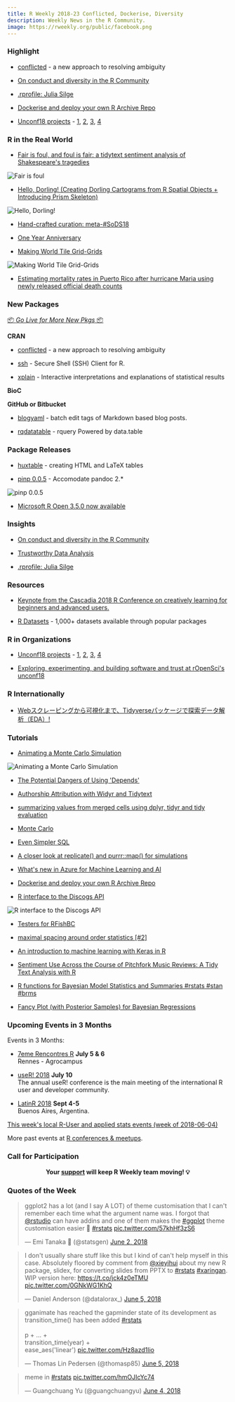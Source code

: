 ```yaml
---
title: R Weekly 2018-23 Conflicted, Dockerise, Diversity
description: Weekly News in the R Community.
image: https://rweekly.org/public/facebook.png
---
```


###  Highlight

+ [conflicted](https://www.tidyverse.org/articles/2018/06/conflicted/) - a new approach to resolving ambiguity

+ [On conduct and diversity in the R Community](https://www.r-consortium.org/announcement/2018/06/07/on-conduct-and-diversity-in-the-r-community)

+ [.rprofile: Julia Silge](https://ropensci.org/blog/2018/06/08/rprofile-julia-silge/)

+ [Dockerise and deploy your own R Archive Repo](https://rtask.thinkr.fr/blog/dockerise-and-deploy-your-own-r-archive-repo/)

+ [Unconf18 projects](https://ropensci.org/blog/2018/06/08/unconf_recap_4/) - [1](https://ropensci.org/blog/2018/06/07/unconf_recap_1/), [2](https://ropensci.org/blog/2018/06/07/unconf_recap_2/), [3](https://ropensci.org/blog/2018/06/07/unconf_recap_3/), [4](https://ropensci.org/blog/2018/06/07/unconf_recap_4/)

### R in the Real World

+ [Fair is foul, and foul is fair: a tidytext sentiment analysis of Shakespeare's tragedies](https://peerchristensen.netlify.com/post/fair-is-foul-and-foul-is-fair-a-tidytext-entiment-analysis-of-shakespeare-s-tragedies/)

![Fair is foul](https://raw.githubusercontent.com/rweekly/image/master/2018/book-18.png)

+ [Hello, Dorling! (Creating Dorling Cartograms from R Spatial Objects + Introducing Prism Skeleton)](https://rud.is/b/2018/06/03/hello-dorling-creating-dorling-cartograms-from-r-spatial-objects-introducing-prism-skeleton/)

![Hello, Dorling!](https://raw.githubusercontent.com/rweekly/image/master/2018/dorling.png)

+ [Hand-crafted curation: meta-#SoDS18](https://maraaverick.rbind.io/2018/06/meta-sods18-a-call-to-curation/)


+ [One Year Anniversary](https://jessesadler.com/post/one-year-reflections/)

+ [Making World Tile Grid-Grids](https://rud.is/b/2018/06/07/making-world-tile-grid-grids/)

![Making World Tile Grid-Grids](https://raw.githubusercontent.com/rweekly/image/master/2018/chart2-1.png)

+ [Estimating mortality rates in Puerto Rico after hurricane Maria using newly released official death counts](https://simplystatistics.org/2018/06/08/a-first-look-at-recently-released-official-puerto-rico-death-count-data/)


###  New Packages

<p class="added-hostname"><a href="https://rweekly.org/live" target="_blank" class="externalLink">📦 <i>Go Live for More New Pkgs</i> 📦</a></p>

**CRAN**

+ [conflicted](https://www.tidyverse.org/articles/2018/06/conflicted/) - a new approach to resolving ambiguity

* [ssh](https://cran.r-project.org/web/packages/ssh/vignettes/intro.html) - Secure Shell (SSH) Client for R.

+ [xplain](https://topics-in-r.blogspot.com/2018/05/new-r-package-xplain-providing.html) - Interactive interpretations and explanations of statistical results

**BioC**


**GitHub or Bitbucket**

* [blogyaml](https://github.com/ropenscilabs/blogyaml) - batch edit tags of Markdown based blog posts.

+ [rqdatatable](http://www.win-vector.com/blog/2018/06/rqdatatable-rquery-powered-by-data-table/) - rquery Powered by data.table

### Package Releases

+ [huxtable](https://hughjonesd.github.io/huxtable/) -  creating HTML and LaTeX tables

+ [pinp 0.0.5](http://dirk.eddelbuettel.com/blog/2018/06/08#pinp_0.0.5) - Accomodate pandoc 2.*

![pinp 0.0.5](https://raw.githubusercontent.com/rweekly/image/master/2018/pinp.png)

+ [Microsoft R Open 3.5.0 now available](http://blog.revolutionanalytics.com/2018/06/microsoft-r-open-350-now-available.html)


### Insights

+ [On conduct and diversity in the R Community](https://www.r-consortium.org/announcement/2018/06/07/on-conduct-and-diversity-in-the-r-community)

+ [Trustworthy Data Analysis](https://simplystatistics.org/2018/06/04/trustworthy-data-analysis/)

+ [.rprofile: Julia Silge](https://ropensci.org/blog/2018/06/08/rprofile-julia-silge/)



###  Resources

+ [Keynote from the Cascadia 2018 R Conference on creatively learning for beginners and advanced users.](https://speakerdeck.com/apreshill/big-magic-with-r-creative-learning-beyond-fear)

+ [R Datasets](https://vincentarelbundock.github.io/Rdatasets/datasets.html) - 1,000+ datasets available through popular packages


###  R in Organizations

+ [Unconf18 projects](https://ropensci.org/blog/2018/06/08/unconf_recap_4/) - [1](https://ropensci.org/blog/2018/06/07/unconf_recap_1/), [2](https://ropensci.org/blog/2018/06/07/unconf_recap_2/), [3](https://ropensci.org/blog/2018/06/07/unconf_recap_3/), [4](https://ropensci.org/blog/2018/06/07/unconf_recap_4/)


+ [Exploring, experimenting, and building software and trust at rOpenSci's unconf18](https://ropensci.org/blog/2018/06/05/unconf18/)

### R Internationally

+ [Webスクレーピングから可視化まで、Tidyverseパッケージで探索データ解析（EDA）!](https://ryo-n7.github.io/2018-06-07-global-peace-index-JP/)



###  Tutorials

+ [Animating a Monte Carlo Simulation](https://roh.engineering/post/animating-a-monte-carlo-simulation/)

![Animating a Monte Carlo Simulation](https://raw.githubusercontent.com/rweekly/image/master/2018/monte.gif)

+ [The Potential Dangers of Using 'Depends'](https://github.com/leeper/Depends)

<!--more-->

+ [Authorship Attribution with Widyr and Tidytext](http://kanishka.xyz/2018/my-first-few-open-source-contributions-authorship-attribution-of-the-federalist-papers/)

+ [summarizing values from merged cells using dplyr, tidyr and tidy evaluation](https://luisdva.github.io/rstats/unbreaking-vals/)

+ [Monte Carlo](https://rviews.rstudio.com/2018/06/05/monte-carlo/)


+ [Even Simpler SQL](https://www.johnmackintosh.com/2018-06-03-even-simpler-sql/)

+ [A closer look at replicate() and purrr::map() for simulations](https://aosmith.rbind.io/2018/06/05/a-closer-look-at-replicate-and-purrr/)


+ [What's new in Azure for Machine Learning and AI](http://blog.revolutionanalytics.com/2018/06/whats-new-in-azure-for-machine-learning-and-ai.html)

+ [Dockerise and deploy your own R Archive Repo](https://rtask.thinkr.fr/blog/dockerise-and-deploy-your-own-r-archive-repo/)

+ [R interface to the Discogs API](https://ewen.io/2018/06/07/discogger-day-one/)

![R interface to the Discogs API](https://cdn.rawgit.com/rweekly/image/master/2018/discogger.svg)

+ [Testers for RFishBC](http://derekogle.com/fishR/2018-06-07-RFishBC-Testers)

+ [maximal spacing around order statistics [#2]](https://xianblog.wordpress.com/2018/06/08/maximal-spacing-around-order-statistics-2/)

+ [An introduction to machine learning with Keras in R](https://theoreticalecology.wordpress.com/2018/06/06/an-introduction-to-machine-learning-with-keras-in-r/)

+ [Sentiment Use Across the Course of Pitchfork Music Reviews: A Tidy Text Analysis with R](https://methodmatters.blogspot.com/2018/06/sentiment-use-across-course-of.html)

+ [R functions for Bayesian Model Statistics and Summaries #rstats #stan #brms](https://strengejacke.wordpress.com/2018/06/06/r-functions-for-bayesian-model-statistics-and-summaries-rstats-stan-brms/)

+ [Fancy Plot (with Posterior Samples) for Bayesian Regressions](https://neuropsychology.github.io/psycho.R//2018/06/03/plot_bayesian_model.html)

<!--<div class="post-more-begin"></div><div class="post-more-end"></div>-->




###  Upcoming Events in 3 Months

Events in 3 Months:

+ [7eme Rencontres R](https://r2018-rennes.sciencesconf.org/)  **July 5 & 6** <br />
Rennes - Agrocampus

+ [useR! 2018](https://user2018.r-project.org/) **July 10** <br />
The annual useR! conference is the main meeting of the international R user and developer community.

+ [LatinR 2018](http://latin-r.com/) **Sept 4-5** <br />
Buenos Aires, Argentina.

[This week's local R-User and applied stats events (week of 2018-06-04)](https://community.rstudio.com/t/upcoming-r-community-events-week-of-2018-06-04/9079)

More past events at [R conferences & meetups](https://conf.rweekly.org).




###  Call for Participation

<p class="hide-support added-hostname support-rweekly" style="text-align: center;font-weight: bold;">Your <a class="non-visited externalLink" href="https://www.patreon.com/rweekly" onclick="pas(this)">support</a> will keep R Weekly team moving! 💡</p>

###  Quotes of the Week

<blockquote class="twitter-tweet" data-lang="en"><p lang="en" dir="ltr">ggplot2 has a lot (and I say A LOT) of theme customisation that I can&#39;t remember each time what the argument name was. I forgot that <a href="https://twitter.com/rstudio?ref_src=twsrc%5Etfw">@rstudio</a> can have addins and one of them makes the <a href="https://twitter.com/hashtag/ggplot?src=hash&amp;ref_src=twsrc%5Etfw">#ggplot</a> theme customisation easier 🙂 <a href="https://twitter.com/hashtag/rstats?src=hash&amp;ref_src=twsrc%5Etfw">#rstats</a> <a href="https://t.co/57khHf3zS6">pic.twitter.com/57khHf3zS6</a></p>&mdash; Emi Tanaka 🌾 (@statsgen) <a href="https://twitter.com/statsgen/status/1002762682456367104?ref_src=twsrc%5Etfw">June 2, 2018</a></blockquote>


<blockquote class="twitter-tweet" data-lang="en"><p lang="en" dir="ltr">I don&#39;t usually share stuff like this but I kind of can&#39;t help myself in this case. Absolutely floored by comment from <a href="https://twitter.com/xieyihui?ref_src=twsrc%5Etfw">@xieyihui</a> about my new R package, slidex, for converting slides  from PPTX to <a href="https://twitter.com/hashtag/rstats?src=hash&amp;ref_src=twsrc%5Etfw">#rstats</a> <a href="https://twitter.com/hashtag/xaringan?src=hash&amp;ref_src=twsrc%5Etfw">#xaringan</a>. WIP version here: <a href="https://t.co/jck4z0eTMU">https://t.co/jck4z0eTMU</a> <a href="https://t.co/0GNkWG1KhQ">pic.twitter.com/0GNkWG1KhQ</a></p>&mdash; Daniel Anderson (@datalorax_) <a href="https://twitter.com/datalorax_/status/1003867459999285248?ref_src=twsrc%5Etfw">June 5, 2018</a></blockquote>


<blockquote class="twitter-tweet" data-lang="en"><p lang="en" dir="ltr">gganimate has reached the gapminder state of its development as transition_time() has been added <a href="https://twitter.com/hashtag/rstats?src=hash&amp;ref_src=twsrc%5Etfw">#rstats</a><br><br>p + ... +<br>  transition_time(year) + <br>  ease_aes(&#39;linear&#39;) <a href="https://t.co/Hz8azd1lio">pic.twitter.com/Hz8azd1lio</a></p>&mdash; Thomas Lin Pedersen (@thomasp85) <a href="https://twitter.com/thomasp85/status/1004068316611260416?ref_src=twsrc%5Etfw">June 5, 2018</a></blockquote>

<blockquote class="twitter-tweet" data-lang="en"><p lang="en" dir="ltr">meme in <a href="https://twitter.com/hashtag/rstats?src=hash&amp;ref_src=twsrc%5Etfw">#rstats</a> <a href="https://t.co/hmOJIcYc74">pic.twitter.com/hmOJIcYc74</a></p>&mdash; Guangchuang Yu (@guangchuangyu) <a href="https://twitter.com/guangchuangyu/status/1003549886267121664?ref_src=twsrc%5Etfw">June 4, 2018</a></blockquote>

